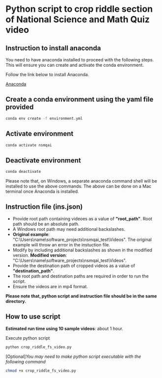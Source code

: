 # Python script to crop riddle section of National Science and Math Quiz video

## Instruction to install anaconda

You need to have anaconda installed to proceed with the following steps.
This will ensure you can create and activate the conda environment.

Follow the link below to install Anaconda.

[Anaconda](https://www.anaconda.com/download/)

## Create a conda environment using the yaml file provided

```bash
conda env create -f environment.yml
```

## Activate environment

```bash
conda activate nsmqai
```

## Deactivate environment

```bash
conda deactivate
```

Please note that, on Windows, a separate anaconda command shell will be installed to use the above commands. The above can be done on a Mac terminal once Anaconda is installed.

## Instruction file (ins.json)

- Provide root path containing videoes as a value of **"root_path"**. Root path should be an absolute path.
- A Windows root path may need additional backslashes.
- **Original example**: "C:\Users\name\software_projects\nsmqai_test\Videos". The original example will throw an error in the instuction file.
- Modify by including additional backslashes as shown in the modified version. **Modified version**: "C:\\Users\\name\\software_projects\\nsmqai_test\\Videos".
- Provide the destination path of cropped videos as a value of **"destination_path"**.
- The root path and destination paths are required in order to run the script.
- Ensure the videos are in mp4 format.

**Please note that, python script and instruction file should be in the same directory.**

## How to use script

**Estimated run time using 10 sample videos**: about 1 hour.

Execute python script

```bash
python crop_riddle_fs_video.py
```

[Optional]*You may need to make python script executable with the following command*

```bash
chmod +x crop_riddle_fs_video.py
```
